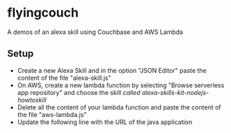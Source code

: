 # flyingcouch

A demos of an alexa skill using Couchbase and AWS Lambda


## Setup

* Create a new Alexa Skill and in the option "JSON Editor" paste the content of the file "alexa-skill.js"
* On AWS, create a new lambda function by selecting "Browse serverless app repository" and choose the skill *called alexa-skills-kit-nodejs-howtoskill*
* Delete all the content of your lambda function and paste the content of the file "aws-lambda.js" 
* Update the following line with the URL of the java application


